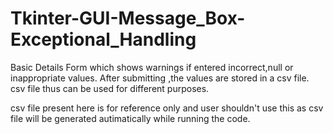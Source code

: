 # Tkinter-GUI-Message_Box-Exceptional_Handling
Basic Details Form which shows warnings if entered incorrect,null or inappropriate values. 
After submitting ,the values are stored in a csv file.
csv file thus can be used for different purposes.

csv file present here is for reference only and user shouldn't use this as csv file will be generated autimatically while running the code.
